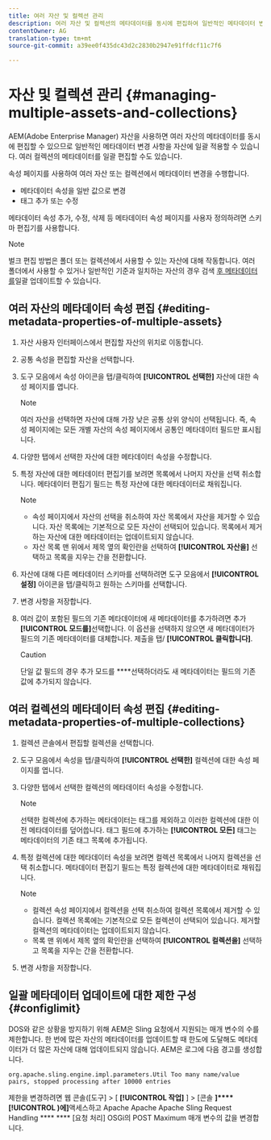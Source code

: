 ```yaml
---
title: 여러 자산 및 컬렉션 관리
description: 여러 자산 및 컬렉션의 메타데이터를 동시에 편집하여 일반적인 메타데이터 변경 사항을 신속하게 전파하는 방법을 살펴봅니다.
contentOwner: AG
translation-type: tm+mt
source-git-commit: a39ee0f435dc43d2c2830b2947e91ffdcf11c7f6

---
```



# 자산 및 컬렉션 관리 {#managing-multiple-assets-and-collections}

AEM(Adobe Enterprise Manager) 자산을 사용하면 여러 자산의 메타데이터를 동시에 편집할 수 있으므로 일반적인 메타데이터 변경 사항을 자산에 일괄 적용할 수 있습니다. 여러 컬렉션의 메타데이터를 일괄 편집할 수도 있습니다.

속성 페이지를 사용하여 여러 자산 또는 컬렉션에서 메타데이터 변경을 수행합니다.

* 메타데이터 속성을 일반 값으로 변경
* 태그 추가 또는 수정

메타데이터 속성 추가, 수정, 삭제 등 메타데이터 속성 페이지를 사용자 정의하려면 스키마 편집기를 사용합니다.

>[!NOTE]
>
>벌크 편집 방법은 폴더 또는 컬렉션에서 사용할 수 있는 자산에 대해 작동합니다. 여러 폴더에서 사용할 수 있거나 일반적인 기준과 일치하는 자산의 경우 검색 [후 메타데이터를](search-assets.md#metadataupdates)일괄 업데이트할 수 있습니다.

## 여러 자산의 메타데이터 속성 편집 {#editing-metadata-properties-of-multiple-assets}

1. 자산 사용자 인터페이스에서 편집할 자산의 위치로 이동합니다.
1. 공통 속성을 편집할 자산을 선택합니다.
1. 도구 모음에서 속성 아이콘을 탭/클릭하여 **[!UICONTROL 선택한]** 자산에 대한 속성 페이지를 엽니다.

   >[!NOTE]
   >
   >여러 자산을 선택하면 자산에 대해 가장 낮은 공통 상위 양식이 선택됩니다. 즉, 속성 페이지에는 모든 개별 자산의 속성 페이지에서 공통인 메타데이터 필드만 표시됩니다.

1. 다양한 탭에서 선택한 자산에 대한 메타데이터 속성을 수정합니다.
1. 특정 자산에 대한 메타데이터 편집기를 보려면 목록에서 나머지 자산을 선택 취소합니다. 메타데이터 편집기 필드는 특정 자산에 대한 메타데이터로 채워집니다.

   >[!NOTE]
   >
   >* 속성 페이지에서 자산의 선택을 취소하여 자산 목록에서 자산을 제거할 수 있습니다. 자산 목록에는 기본적으로 모든 자산이 선택되어 있습니다. 목록에서 제거하는 자산에 대한 메타데이터는 업데이트되지 않습니다.
   >* 자산 목록 맨 위에서 제목 옆의 확인란을 선택하여 **[!UICONTROL 자산을]** 선택하고 목록을 지우는 간을 전환합니다.


1. 자산에 대해 다른 메타데이터 스키마를 선택하려면 도구 모음에서 **[!UICONTROL 설정]** 아이콘을 탭/클릭하고 원하는 스키마를 선택합니다.
1. 변경 사항을 저장합니다.
1. 여러 값이 포함된 필드의 기존 메타데이터에 새 메타데이터를 추가하려면 추가 **[!UICONTROL 모드를]**&#x200B;선택합니다. 이 옵션을 선택하지 않으면 새 메타데이터가 필드의 기존 메타데이터를 대체합니다. 제출을 탭/ **[!UICONTROL 클릭합니다]**.

   >[!CAUTION]
   >
   >단일 값 필드의 경우 추가 모드를 ****&#x200B;선택하더라도 새 메타데이터는 필드의 기존 값에 추가되지 않습니다.

## 여러 컬렉션의 메타데이터 속성 편집 {#editing-metadata-properties-of-multiple-collections}

1. 컬렉션 콘솔에서 편집할 컬렉션을 선택합니다.
1. 도구 모음에서 속성을 탭/클릭하여 **[!UICONTROL 선택한]** 컬렉션에 대한 속성 페이지를 엽니다.
1. 다양한 탭에서 선택한 컬렉션의 메타데이터 속성을 수정합니다.

   >[!NOTE]
   >
   >선택한 컬렉션에 추가하는 메타데이터는 태그를 제외하고 이러한 컬렉션에 대한 이전 메타데이터를 덮어씁니다. 태그 필드에 추가하는 **[!UICONTROL 모든]** 태그는 메타데이터의 기존 태그 목록에 추가됩니다.

1. 특정 컬렉션에 대한 메타데이터 속성을 보려면 컬렉션 목록에서 나머지 컬렉션을 선택 취소합니다. 메타데이터 편집기 필드는 특정 컬렉션에 대한 메타데이터로 채워집니다.

   >[!NOTE]
   >
   >* 컬렉션 속성 페이지에서 컬렉션을 선택 취소하여 컬렉션 목록에서 제거할 수 있습니다. 컬렉션 목록에는 기본적으로 모든 컬렉션이 선택되어 있습니다. 제거할 컬렉션의 메타데이터는 업데이트되지 않습니다.
   >* 목록 맨 위에서 제목 옆의 확인란을 선택하여 **[!UICONTROL 컬렉션을]** 선택하고 목록을 지우는 간을 전환합니다.


1. 변경 사항을 저장합니다.

## 일괄 메타데이터 업데이트에 대한 제한 구성 {#configlimit}

DOS와 같은 상황을 방지하기 위해 AEM은 Sling 요청에서 지원되는 매개 변수의 수를 제한합니다. 한 번에 많은 자산의 메타데이터를 업데이트할 때 한도에 도달해도 메타데이터가 더 많은 자산에 대해 업데이트되지 않습니다. AEM은 로그에 다음 경고를 생성합니다.

`org.apache.sling.engine.impl.parameters.Util Too many name/value pairs, stopped processing after 10000 entries`

제한을 변경하려면 웹 콘솔([도구] > [ **[!UICONTROL 작업]** ] > [콘솔 **]****[!UICONTROL )에]**&#x200B;액세스하고 Apache Apache Apache Sling Request Handling **** **** [요청 처리] OSGi의 POST Maximum 매개 변수의 값을 변경합니다.
